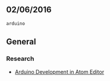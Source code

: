 02/06/2016
----------

`arduino`

## General

### Research

- [Arduino Development in Atom Editor](https://www.viget.com/articles/arduino-development-in-atom-editor)
